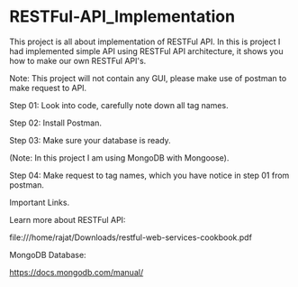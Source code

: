 # RESTFul-API_Implementation
This project is all about implementation of RESTFul API.
In this is project I had implemented simple API using RESTFul API architecture,
it shows you how to make our own RESTFul API's.

Note: This project will not contain any GUI, please make use of postman to make request
to API.

Step 01: Look into code, carefully note down all tag names.

Step 02: Install Postman.

Step 03: Make sure your database is ready.

(Note: In this project I am using MongoDB with Mongoose).

Step 04: Make request to tag names, which you have notice in step 01 from postman.

Important Links.

Learn more about RESTFul API:

file:///home/rajat/Downloads/restful-web-services-cookbook.pdf

MongoDB Database:

https://docs.mongodb.com/manual/
